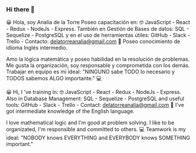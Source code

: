 ### Hi there 👋
😀 Hola, soy Analía de la Torre
Poseo capacitación en: 🤓 JavaScript - React - Redux - NodeJs - Express. También en Gestión de Bases de datos: SQL - Sequelize - PostgreSQL y en el uso de herramientas útiles: GitHub - Slack - Trello - Contacto: delatorreanalia@gmail.com
🧐 Poseo conocimiento de idioma Inglés intermedio. 

Amo la lógica matemática y poseo habilidad en la resolución de problemas.
Me gusta la organización, soy responsable y comprometida con los demás.
Trabajar en equipo es mi ideal: "NINGUNO sabe TODO lo necesario y TODOS sabemos ALGO importante."
💻 


😀 Hi, I 've training in: 🤓 JavaScript - React - Redux - NodeJs - Express. Also in Database Management: SQL - Sequelize - PostgreSQL and useful tools: GitHub - Slack - Trello - Contact: delatorreanalia@gmail.com 🧐 I've got intermediate knowledge of the English language. 

I love mathematical logic and I'm good at problem solving. 
I like to be organizated, I'm responsible and committed to others. 💻 
Teamwork is my ideal: "NOBODY knows EVERYTHING and EVERYBODY knows SOMETHING important." 

